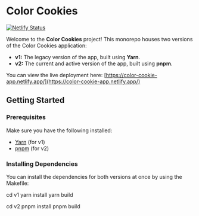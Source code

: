 # Color Cookies

[![Netlify Status](https://api.netlify.com/api/v1/badges/00f9fc65-78ed-471b-96d8-27efffc17d85/deploy-status)](https://color-cookie-app.netlify.app/)

Welcome to the **Color Cookies** project! This monorepo houses two versions of the Color Cookies application:

- **v1:** The legacy version of the app, built using **Yarn**.
- **v2:** The current and active version of the app, built using **pnpm**.

You can view the live deployment here: [https://color-cookie-app.netlify.app/](https://color-cookie-app.netlify.app/)

## Getting Started

### Prerequisites

Make sure you have the following installed:
- [Yarn](https://yarnpkg.com/) (for v1)
- [pnpm](https://pnpm.io/) (for v2)

### Installing Dependencies

You can install the dependencies for both versions at once by using the Makefile:

cd v1
yarn install
yarn build

cd v2
pnpm install
pnpm build

